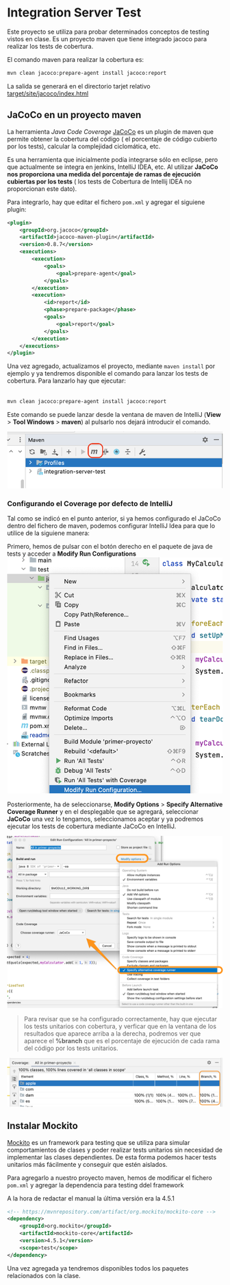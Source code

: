 # Integration Server Test

Este proyecto se utiliza para probar determinados conceptos de testing vistos en clase. Es un proyecto maven que tiene integrado jacoco para realizar los tests de cobertura.

El comando maven para realizar la cobertura es:

```bash
mvn clean jacoco:prepare-agent install jacoco:report
```

La salida se generará en el directorio tarjet relativo [target/site/jacoco/index.html](target/site/jacoco/index.html)

## JaCoCo en un proyecto maven

La herramienta *Java Code Coverage* [JaCoCo](https://www.jacoco.org/jacoco/) es un plugin de maven que permite obtener la cobertura del código ( el porcentaje de código cubierto por los tests), calcular la complejidad ciclomática, etc.

Es una herramienta que inicialmente podía integrarse sólo en eclipse, pero que actualmente se integra en jenkins, IntelliJ IDEA, etc. Al utilizar **JaCoCo nos proporciona una medida del porcentaje de ramas de ejecución cubiertas por los tests** ( los tests de Cobertura de Intellij IDEA no proporcionan este dato).

Para integrarlo, hay que editar el fichero `pom.xml` y agregar el siguiene plugin:

```xml
<plugin>
    <groupId>org.jacoco</groupId>
    <artifactId>jacoco-maven-plugin</artifactId>
    <version>0.8.7</version>
    <executions>
        <execution>
            <goals>
                <goal>prepare-agent</goal>
            </goals>
        </execution>
        <execution>
            <id>report</id>
            <phase>prepare-package</phase>
            <goals>
                <goal>report</goal>
            </goals>
        </execution>
    </executions>
</plugin>
```

Una vez agregado, actualizamos el proyecto, mediante `maven install` por ejemplo y ya tendremos disponible el comando para lanzar los tests de cobertura. Para lanzarlo hay que ejecutar:

```bash

mvn clean jacoco:prepare-agent install jacoco:report

```

Este comando se puede lanzar desde la ventana de maven de IntelliJ (**View** > **Tool Windows** > **maven**) al pulsarlo nos dejará introducir el comando.

![ventana de maven](md_media/mvn_intellij.png)

### Configurando el Coverage por defecto de IntelliJ

Tal como se indicó en el punto anterior, si ya hemos configurado el JaCoCo dentro del fichero de maven, podemos configurar IntelliJ Idea para que lo utilice de la siguiene manera:

Primero, hemos de pulsar con el botón derecho en el paquete de java de tests y acceder a **Modify Run Configurations** ![**Run Configurations**](md_media/coverage_intellij.png)

Posteriormente, ha de seleccionarse, **Modify Options** > **Specify Alternative Coverage Runner** y en el desplegable que se agregará, seleccionar **JaCoCo** una vez lo tengamos, seleccionamos aceptar y ya podremos ejecutar los tests de cobertura mediante JaCoCo en IntelliJ.

![Configurar JaCoCo](md_media/jacoco_intellij.png)

> Para revisar que se ha configurado correctamente, hay que ejecutar los tests unitarios con cobertura, y verficar que en la ventana de los resultados que aparece arriba a la derecha, podremos ver que aparece el **%branch** que es el porcentaje de ejecución de cada rama del código por los tests unitarios.

![%branch](md_media/branch_jacoco_intellij.png)

## Instalar Mockito

[Mockito](https://site.mockito.org/) es un framework para testing que se utiliza para simular comportamientos de clases y poder realizar tests unitarios sin necesidad de implementar las clases dependientes. De esta forma podemos hacer tests unitarios más fácilmente y conseguir que estén aislados.

Para agregarlo a nuestro proyecto maven, hemos de modificar el fichero `pom.xml` y agregar la dependencia para testing ddel framework

A la hora de redactar el manual la última versión era la 4.5.1

```xml
<!-- https://mvnrepository.com/artifact/org.mockito/mockito-core -->
<dependency>
    <groupId>org.mockito</groupId>
    <artifactId>mockito-core</artifactId>
    <version>4.5.1</version>
    <scope>test</scope>
</dependency>
```

Una vez agregada ya tendremos disponibles todos los paquetes relacionados con la clase.